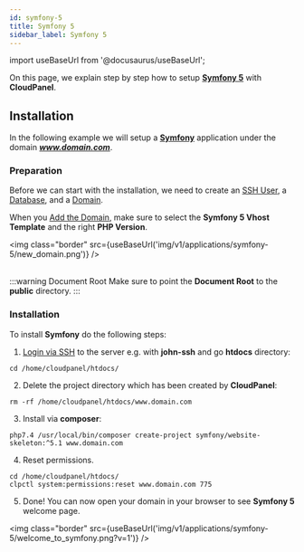 ```yaml
---
id: symfony-5
title: Symfony 5
sidebar_label: Symfony 5
---
```


import useBaseUrl from '@docusaurus/useBaseUrl';

On this page, we explain step by step how to setup **[Symfony 5](https://symfony.com/)** with **CloudPanel**.

## Installation

In the following example we will setup a **[Symfony](https://symfony.com/)** application under the domain ***www.domain.com***.

### Preparation

Before we can start with the installation, we need to create an [SSH User](../frontend-area/users#adding-a-user), a [Database](../frontend-area/databases#adding-a-database), and a [Domain](../frontend-area/domains#adding-a-domain).

When you [Add the Domain](domains#adding-a-domain), make sure to select the **Symfony 5 Vhost Template** and the right **PHP Version**.

<img class="border" src={useBaseUrl('img/v1/applications/symfony-5/new_domain.png')} /> <br /><br />

:::warning Document Root
Make sure to point the **Document Root** to the **public** directory.
:::

### Installation

To install **Symfony** do the following steps:

1. [Login via SSH](users#ssh-login) to the server e.g. with **john-ssh** and go **htdocs** directory:

```
cd /home/cloudpanel/htdocs/
```

2. Delete the project directory which has been created by **CloudPanel**:

```
rm -rf /home/cloudpanel/htdocs/www.domain.com
```

3. Install via **composer**:

```
php7.4 /usr/local/bin/composer create-project symfony/website-skeleton:^5.1 www.domain.com
```

4. Reset permissions.

```
cd /home/cloudpanel/htdocs/
clpctl system:permissions:reset www.domain.com 775
```

5. Done! You can now open your domain in your browser to see **Symfony 5** welcome page.

<img class="border" src={useBaseUrl('img/v1/applications/symfony-5/welcome_to_symfony.png?v=1')} /> 